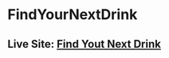 # FindYourNextDrink
## Live Site: [Find Yout Next Drink](https://efs0-cod3.github.io/FindYourNextDrink/)
